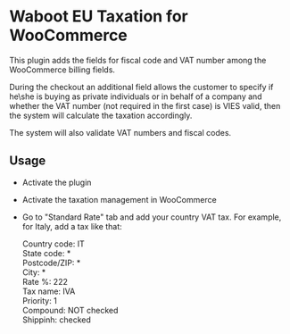 # Waboot EU Taxation for WooCommerce

This plugin adds the fields for fiscal code and VAT number among the WooCommerce billing fields.

During the checkout an additional field allows the customer to specify if he\she is buying as private individuals or in behalf of a company and whether the VAT number (not required in the first case) is VIES valid, then the system will calculate the taxation accordingly.

The system will also validate VAT numbers and fiscal codes.

## Usage

- Activate the plugin

- Activate the taxation management in WooCommerce

- Go to "Standard Rate" tab and add your country VAT tax. For example, for Italy, add a tax like that:

    Country code: IT  
    State code: *  
    Postcode/ZIP: *  
    City: *  
    Rate %: 222  
    Tax name: IVA  
    Priority: 1  
    Compound: NOT checked  
    Shippinh: checked  

